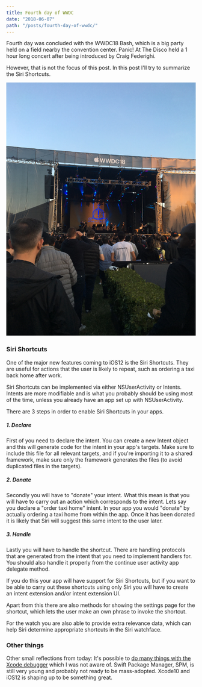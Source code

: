 ```yaml
---
title: Fourth day of WWDC
date: "2018-06-07"
path: "/posts/fourth-day-of-wwdc/"
---
```

Fourth day was concluded with the WWDC18 Bash, which is a big party held on a field nearby the convention center. Panic! At The Disco held a 1 hour long concert after being introduced by Craig Federighi.

However, that is not the focus of this post. In this post I'll try to summarize the Siri Shortcuts.

![Panic! At The Disco](./panic.JPG)

### Siri Shortcuts
One of the major new features coming to iOS12 is the Siri Shortcuts. They are useful for actions that the user is likely to repeat, such as ordering a taxi back home after work. 

Siri Shortcuts can be implemented via either NSUserActivity or Intents. Intents are more modifiable and is what you probably should be using most of the time, unless you already have an app set up with NSUserActivity.

There are 3 steps in order to enable Siri Shortcuts in your apps.

##### 1. Declare

First of you need to declare the intent. You can create a new Intent object and this will generate code for the intent in your app's targets. Make sure to include this file for all relevant targets, and if you're importing it to a shared framework, make sure only the framework generates the files (to avoid duplicated files in the targets).

##### 2. Donate

Secondly you will have to "donate" your intent. What this mean is that you will have to carry out an action which corresponds to the intent. Lets say you declare a "order taxi home" intent. In your app you would "donate" by actually ordering a taxi home from within the app. Once it has been donated it is likely that Siri will suggest this same intent to the user later.

##### 3. Handle

Lastly you will have to handle the shortcut. There are handling protocols that are generated from the intent that you need to implement handlers for. You should also handle it properly from the continue user activity app delegate method.

If you do this your app will have support for Siri Shortcuts, but if you want to be able to carry out these shortcuts using only Siri you will have to create an intent extension and/or intent extension UI. 

Apart from this there are also methods for showing the settings page for the shortcut, which lets the user make an own phrase to invoke the shortcut. 

For the watch you are also able to provide extra relevance data, which can help Siri determine appropriate shortcuts in the Siri watchface. 

### Other things
Other small reflections from today: It's possible to [do many things with the Xcode debugger](https://developer.apple.com/videos/play/wwdc2018/412/) which I was not aware of. Swift Package Manager, SPM, is still very young and probably not ready to be mass-adopted. Xcode10 and iOS12 is shaping up to be something great.